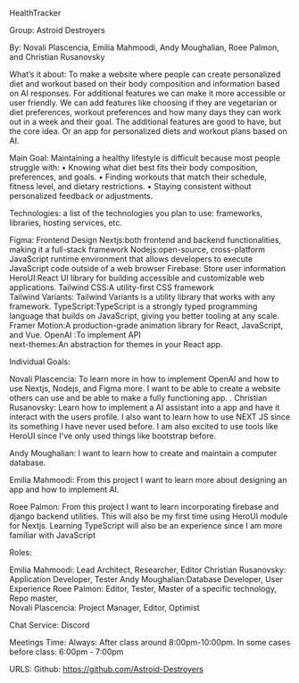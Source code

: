 HealthTracker

Group: Astroid Destroyers

By: Novali Plascencia, Emilia Mahmoodi, Andy Moughalian, Roee Palmon, and Christian Rusanovsky


What’s it about:
	To make a website where people can create personalized diet and workout based on their body composition and information based on AI responses. For additional features we can make it more accessible or user friendly. We can add features like choosing if they are vegetarian or diet preferences, workout preferences and how many days they can work out in a week and their goal. The additional features are good to have, but the core idea. Or an app for personalized diets and workout plans based on AI.

Main Goal:
Maintaining a healthy lifestyle is difficult because most people struggle with:
   • Knowing what diet best fits their body composition, preferences, and goals. 
   • Finding workouts that match their schedule, fitness level, and dietary restrictions. 
   • Staying consistent without personalized feedback or adjustments.


Technologies: a list of the technologies you plan to use: frameworks, libraries, hosting services, etc.


Figma: Frontend Design
Nextjs:both frontend and backend functionalities, making it a full-stack framework 
Nodejs:open-source, cross-platform JavaScript runtime environment that allows developers to execute JavaScript code outside of a web browser 
Firebase: Store user information  
HeroUI:React UI library for building accessible and customizable web applications. 
Tailwind CSS:A utility-first CSS framework  
Tailwind Variants: Tailwind Variants is a utility library that works with any framework. 
TypeScript:TypeScript is a strongly typed programming language that builds on JavaScript, giving you better tooling at any scale. 
Framer Motion:A production-grade animation library for React, JavaScript, and Vue. 
OpenAI :To implement API  
next-themes:An abstraction for themes in your React app.




Individual Goals:

Novali Plascencia: To learn more in how to implement OpenAI and how to use Nextjs, Nodejs, and Figma more. I want to be able to create a website others can use and be able to make a fully functioning app.
.
Christian Rusanovsky: Learn how to implement a AI assistant into a app and have it interact with the users profile. I also want to learn how to use NEXT JS since its something I have never used before. I am also excited to use tools like HeroUI since I've only used things like bootstrap before.

Andy Moughalian: I want to learn how to create and maintain a computer database.

Emilia Mahmoodi: From this project I want to learn more about designing an app and how to implement AI.

Roee Palmon: From this project I want to learn incorporating firebase and django backend utilities. This will also be my first time using HeroUI module for Nextjs. Learning TypeScript will also be an experience since I am more familiar with JavaScript

Roles:

Emilia Mahmoodi: Lead Architect, Researcher, Editor
Christian Rusanovsky: Application Developer, Tester
Andy Moughalian:Database Developer, User Experience 
Roee Palmon: Editor, Tester, Master of a specific technology, Repo master,  
Novali Plascencia: Project Manager, Editor, Optimist

Chat Service: Discord


Meetings Time:
Always: After class around 8:00pm-10:00pm. 
In some cases before class: 6:00pm - 7:00pm

URLS:
Github: https://github.com/Astroid-Destroyers




